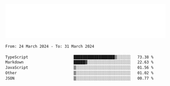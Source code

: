 [![](./hello.svg)](https://blog.yrobot.top?ref=github-yrobot)

<!--START_SECTION:waka-->

```txt
From: 24 March 2024 - To: 31 March 2024

TypeScript                    ██████████████████▒░░░░░░   73.38 %
Markdown                      █████▓░░░░░░░░░░░░░░░░░░░   22.63 %
JavaScript                    ▒░░░░░░░░░░░░░░░░░░░░░░░░   01.56 %
Other                         ▒░░░░░░░░░░░░░░░░░░░░░░░░   01.02 %
JSON                          ▒░░░░░░░░░░░░░░░░░░░░░░░░   00.77 %
```

<!--END_SECTION:waka-->
